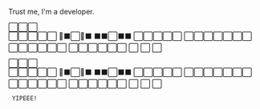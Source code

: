 Trust me, I'm a developer.

   ⬜⬜⬜   
 ⬜⬜⬜⬜⬜
 🔲⬛⬜🔲⬛
 ⬛⬛⬜⬛⬛
 ⬜⬜⬜⬜⬜
   ⬜⬜⬜⬜⬜⬜⬜
     ⬜⬜⬜⬜⬜⬜
     ⬜⬜⬜⬜⬜⬜
     ⬜    ⬜  ⬜

     
   ⬜⬜⬜   
 ⬜⬜⬜⬜⬜
 🔲⬛⬜🔲⬛
 ⬛⬛⬜⬛⬛
 ⬜⬜⬜⬜⬜
   ⬜⬜⬜⬜⬜⬜⬜
     ⬜⬜⬜⬜⬜⬜
     ⬜⬜⬜⬜⬜⬜
     ⬜    ⬜  ⬜
     

     YIPEEE!





